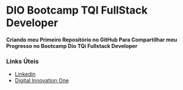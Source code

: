 # DIO Bootcamp TQI FullStack Developer 
#### Criando meu Primeiro Repositório no GitHub Para Compartilhar meu Progresso no Bootcamp Dio TQi Fullstack Developer

### Links Úteis
- [Linkedin]("https://www.linkedin.com/in/williandevcon/")
- [Digital Innovation One]("https://web.dio.me")

